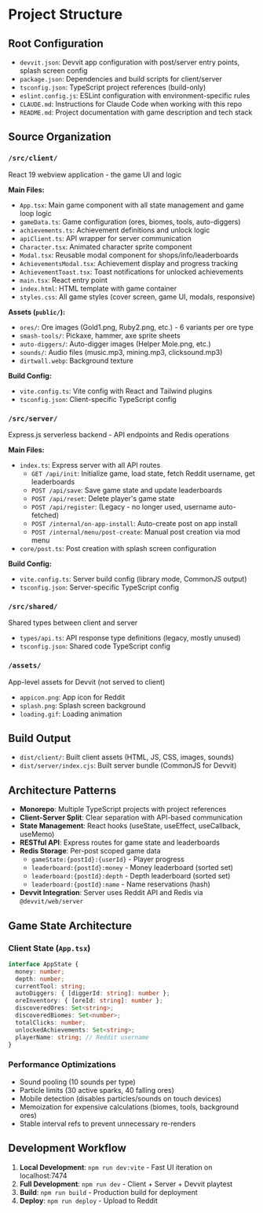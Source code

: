 # Project Structure

## Root Configuration

- `devvit.json`: Devvit app configuration with post/server entry points, splash screen config
- `package.json`: Dependencies and build scripts for client/server
- `tsconfig.json`: TypeScript project references (build-only)
- `eslint.config.js`: ESLint configuration with environment-specific rules
- `CLAUDE.md`: Instructions for Claude Code when working with this repo
- `README.md`: Project documentation with game description and tech stack

## Source Organization

### `/src/client/`

React 19 webview application - the game UI and logic

**Main Files:**
- `App.tsx`: Main game component with all state management and game loop logic
- `gameData.ts`: Game configuration (ores, biomes, tools, auto-diggers)
- `achievements.ts`: Achievement definitions and unlock logic
- `apiClient.ts`: API wrapper for server communication
- `Character.tsx`: Animated character sprite component
- `Modal.tsx`: Reusable modal component for shops/info/leaderboards
- `AchievementsModal.tsx`: Achievement display and progress tracking
- `AchievementToast.tsx`: Toast notifications for unlocked achievements
- `main.tsx`: React entry point
- `index.html`: HTML template with game container
- `styles.css`: All game styles (cover screen, game UI, modals, responsive)

**Assets (`public/`):**
- `ores/`: Ore images (Gold1.png, Ruby2.png, etc.) - 6 variants per ore type
- `smash-tools/`: Pickaxe, hammer, axe sprite sheets
- `auto-diggers/`: Auto-digger images (Helper Mole.png, etc.)
- `sounds/`: Audio files (music.mp3, mining.mp3, clicksound.mp3)
- `dirtwall.webp`: Background texture

**Build Config:**
- `vite.config.ts`: Vite config with React and Tailwind plugins
- `tsconfig.json`: Client-specific TypeScript config

### `/src/server/`

Express.js serverless backend - API endpoints and Redis operations

**Main Files:**
- `index.ts`: Express server with all API routes
  - `GET /api/init`: Initialize game, load state, fetch Reddit username, get leaderboards
  - `POST /api/save`: Save game state and update leaderboards
  - `POST /api/reset`: Delete player's game state
  - `POST /api/register`: (Legacy - no longer used, username auto-fetched)
  - `POST /internal/on-app-install`: Auto-create post on app install
  - `POST /internal/menu/post-create`: Manual post creation via mod menu
- `core/post.ts`: Post creation with splash screen configuration

**Build Config:**
- `vite.config.ts`: Server build config (library mode, CommonJS output)
- `tsconfig.json`: Server-specific TypeScript config

### `/src/shared/`

Shared types between client and server

- `types/api.ts`: API response type definitions (legacy, mostly unused)
- `tsconfig.json`: Shared code TypeScript config

### `/assets/`

App-level assets for Devvit (not served to client)

- `appicon.png`: App icon for Reddit
- `splash.png`: Splash screen background
- `loading.gif`: Loading animation

## Build Output

- `dist/client/`: Built client assets (HTML, JS, CSS, images, sounds)
- `dist/server/index.cjs`: Built server bundle (CommonJS for Devvit)

## Architecture Patterns

- **Monorepo**: Multiple TypeScript projects with project references
- **Client-Server Split**: Clear separation with API-based communication
- **State Management**: React hooks (useState, useEffect, useCallback, useMemo)
- **RESTful API**: Express routes for game state and leaderboards
- **Redis Storage**: Per-post scoped game data
  - `gameState:{postId}:{userId}` - Player progress
  - `leaderboard:{postId}:money` - Money leaderboard (sorted set)
  - `leaderboard:{postId}:depth` - Depth leaderboard (sorted set)
  - `leaderboard:{postId}:name` - Name reservations (hash)
- **Devvit Integration**: Server uses Reddit API and Redis via `@devvit/web/server`

## Game State Architecture

### Client State (`App.tsx`)
```typescript
interface AppState {
  money: number;
  depth: number;
  currentTool: string;
  autoDiggers: { [diggerId: string]: number };
  oreInventory: { [oreId: string]: number };
  discoveredOres: Set<string>;
  discoveredBiomes: Set<number>;
  totalClicks: number;
  unlockedAchievements: Set<string>;
  playerName: string; // Reddit username
}
```

### Performance Optimizations
- Sound pooling (10 sounds per type)
- Particle limits (30 active sparks, 40 falling ores)
- Mobile detection (disables particles/sounds on touch devices)
- Memoization for expensive calculations (biomes, tools, background ores)
- Stable interval refs to prevent unnecessary re-renders

## Development Workflow

1. **Local Development**: `npm run dev:vite` - Fast UI iteration on localhost:7474
2. **Full Development**: `npm run dev` - Client + Server + Devvit playtest
3. **Build**: `npm run build` - Production build for deployment
4. **Deploy**: `npm run deploy` - Upload to Reddit
